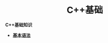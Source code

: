 <h1 align="center">C++基础</h1>


**C++基础知识**

- <font style="font-weight:bold; color:#4169E1;text-decoration:underline;" target="_blank">[基本语法](doc/基础知识/C++基础/基本语法/README.md)</font>
